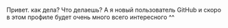 Привет.
как дела?
Что делаешь? 
А я новый пользователь GitHub и скоро в этом профиле будет очень много всего интересного ^^

